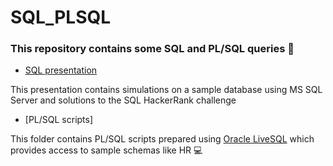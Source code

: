 # SQL_PLSQL
### This repository contains some SQL and PL/SQL queries 📁

- [SQL presentation](SQL/SQL.pdf)

This presentation contains simulations on a sample database using MS SQL Server and solutions to the SQL HackerRank challenge

- [PL/SQL scripts]

This folder contains PL/SQL scripts prepared using [Oracle LiveSQL](https://livesql.oracle.com) which provides access to sample schemas like HR 💻